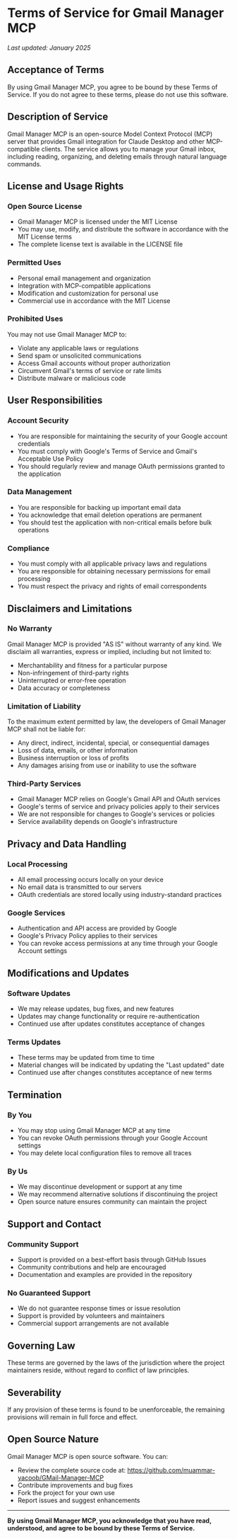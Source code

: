 # Terms of Service for Gmail Manager MCP

*Last updated: January 2025*

## Acceptance of Terms

By using Gmail Manager MCP, you agree to be bound by these Terms of Service. If you do not agree to these terms, please do not use this software.

## Description of Service

Gmail Manager MCP is an open-source Model Context Protocol (MCP) server that provides Gmail integration for Claude Desktop and other MCP-compatible clients. The service allows you to manage your Gmail inbox, including reading, organizing, and deleting emails through natural language commands.

## License and Usage Rights

### Open Source License
- Gmail Manager MCP is licensed under the MIT License
- You may use, modify, and distribute the software in accordance with the MIT License terms
- The complete license text is available in the LICENSE file

### Permitted Uses
- Personal email management and organization
- Integration with MCP-compatible applications
- Modification and customization for personal use
- Commercial use in accordance with the MIT License

### Prohibited Uses
You may not use Gmail Manager MCP to:
- Violate any applicable laws or regulations
- Send spam or unsolicited communications
- Access Gmail accounts without proper authorization
- Circumvent Gmail's terms of service or rate limits
- Distribute malware or malicious code

## User Responsibilities

### Account Security
- You are responsible for maintaining the security of your Google account credentials
- You must comply with Google's Terms of Service and Gmail's Acceptable Use Policy
- You should regularly review and manage OAuth permissions granted to the application

### Data Management
- You are responsible for backing up important email data
- You acknowledge that email deletion operations are permanent
- You should test the application with non-critical emails before bulk operations

### Compliance
- You must comply with all applicable privacy laws and regulations
- You are responsible for obtaining necessary permissions for email processing
- You must respect the privacy and rights of email correspondents

## Disclaimers and Limitations

### No Warranty
Gmail Manager MCP is provided "AS IS" without warranty of any kind. We disclaim all warranties, express or implied, including but not limited to:
- Merchantability and fitness for a particular purpose
- Non-infringement of third-party rights
- Uninterrupted or error-free operation
- Data accuracy or completeness

### Limitation of Liability
To the maximum extent permitted by law, the developers of Gmail Manager MCP shall not be liable for:
- Any direct, indirect, incidental, special, or consequential damages
- Loss of data, emails, or other information
- Business interruption or loss of profits
- Any damages arising from use or inability to use the software

### Third-Party Services
- Gmail Manager MCP relies on Google's Gmail API and OAuth services
- Google's terms of service and privacy policies apply to their services
- We are not responsible for changes to Google's services or policies
- Service availability depends on Google's infrastructure

## Privacy and Data Handling

### Local Processing
- All email processing occurs locally on your device
- No email data is transmitted to our servers
- OAuth credentials are stored locally using industry-standard practices

### Google Services
- Authentication and API access are provided by Google
- Google's Privacy Policy applies to their services
- You can revoke access permissions at any time through your Google Account settings

## Modifications and Updates

### Software Updates
- We may release updates, bug fixes, and new features
- Updates may change functionality or require re-authentication
- Continued use after updates constitutes acceptance of changes

### Terms Updates
- These terms may be updated from time to time
- Material changes will be indicated by updating the "Last updated" date
- Continued use after changes constitutes acceptance of new terms

## Termination

### By You
- You may stop using Gmail Manager MCP at any time
- You can revoke OAuth permissions through your Google Account settings
- You may delete local configuration files to remove all traces

### By Us
- We may discontinue development or support at any time
- We may recommend alternative solutions if discontinuing the project
- Open source nature ensures community can maintain the project

## Support and Contact

### Community Support
- Support is provided on a best-effort basis through GitHub Issues
- Community contributions and help are encouraged
- Documentation and examples are provided in the repository

### No Guaranteed Support
- We do not guarantee response times or issue resolution
- Support is provided by volunteers and maintainers
- Commercial support arrangements are not available

## Governing Law

These terms are governed by the laws of the jurisdiction where the project maintainers reside, without regard to conflict of law principles.

## Severability

If any provision of these terms is found to be unenforceable, the remaining provisions will remain in full force and effect.

## Open Source Nature

Gmail Manager MCP is open source software. You can:
- Review the complete source code at: https://github.com/muammar-yacoob/GMail-Manager-MCP
- Contribute improvements and bug fixes
- Fork the project for your own use
- Report issues and suggest enhancements

---

**By using Gmail Manager MCP, you acknowledge that you have read, understood, and agree to be bound by these Terms of Service.**
